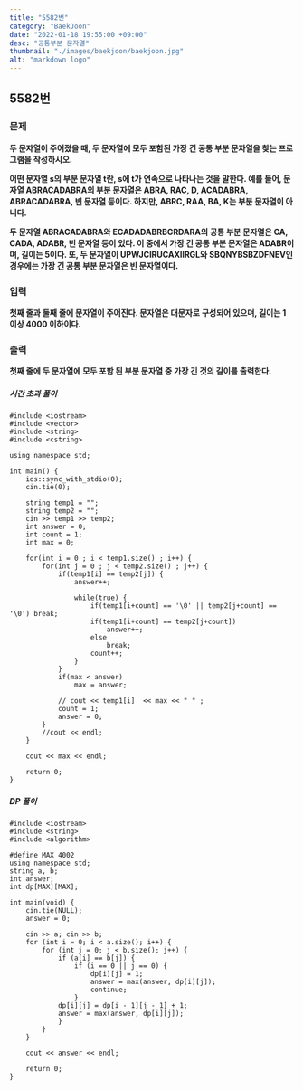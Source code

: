 ```yaml
---
title: "5582번"
category: "BaekJoon"
date: "2022-01-18 19:55:00 +09:00"
desc: "공통부분 문자열"
thumbnail: "./images/baekjoon/baekjoon.jpg"
alt: "markdown logo"
---
```


## 5582번

### 문제

**두 문자열이 주어졌을 때, 두 문자열에 모두 포함된 가장 긴 공통 부분 문자열을 찾는 프로그램을 작성하시오.**

**어떤 문자열 s의 부분 문자열 t란, s에 t가 연속으로 나타나는 것을 말한다. 예를 들어, 문자열 ABRACADABRA의 부분 문자열은 ABRA, RAC, D, ACADABRA, ABRACADABRA, 빈 문자열 등이다. 하지만, ABRC, RAA, BA, K는 부분 문자열이 아니다.**

**두 문자열 ABRACADABRA와 ECADADABRBCRDARA의 공통 부분 문자열은 CA, CADA, ADABR, 빈 문자열 등이 있다. 이 중에서 가장 긴 공통 부분 문자열은 ADABR이며, 길이는 5이다. 또, 두 문자열이 UPWJCIRUCAXIIRGL와 SBQNYBSBZDFNEV인 경우에는 가장 긴 공통 부분 문자열은 빈 문자열이다.**

### 입력
**첫째 줄과 둘째 줄에 문자열이 주어진다. 문자열은 대문자로 구성되어 있으며, 길이는 1 이상 4000 이하이다.**

### 출력
**첫째 줄에 두 문자열에 모두 포함 된 부분 문자열 중 가장 긴 것의 길이를 출력한다.**


##### 시간 초과 풀이


    #include <iostream>
    #include <vector>
    #include <string>
    #include <cstring>

    using namespace std;

    int main() {
        ios::sync_with_stdio(0);
        cin.tie(0);
        
        string temp1 = "";
        string temp2 = "";
        cin >> temp1 >> temp2;
        int answer = 0;
        int count = 1;
        int max = 0;
        
        for(int i = 0 ; i < temp1.size() ; i++) {
            for(int j = 0 ; j < temp2.size() ; j++) {
                if(temp1[i] == temp2[j]) {
                    answer++;

                    while(true) {
                        if(temp1[i+count] == '\0' || temp2[j+count] == '\0') break;
                        if(temp1[i+count] == temp2[j+count]) 
                            answer++;
                        else 
                            break;
                        count++;
                    }
                }
                if(max < answer)
                    max = answer;

                // cout << temp1[i]  << max << " " ;
                count = 1;
                answer = 0;
            }
            //cout << endl;
        }

        cout << max << endl;

        return 0;
    }

##### DP 풀이

    #include <iostream> 
    #include <string>
    #include <algorithm> 

    #define MAX 4002 
    using namespace std; 
    string a, b; 
    int answer; 
    int dp[MAX][MAX]; 

    int main(void) { 
        cin.tie(NULL); 
        answer = 0; 
        
        cin >> a; cin >> b; 
        for (int i = 0; i < a.size(); i++) { 
            for (int j = 0; j < b.size(); j++) { 
                if (a[i] == b[j]) { 
                    if (i == 0 || j == 0) { 
                        dp[i][j] = 1; 
                        answer = max(answer, dp[i][j]); 
                        continue; 
                    } 
                dp[i][j] = dp[i - 1][j - 1] + 1; 
                answer = max(answer, dp[i][j]); 
                } 
            } 
        } 
        
        cout << answer << endl; 
        
        return 0; 
    }